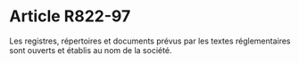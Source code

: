 # Article R822-97

Les registres, répertoires et documents prévus par les textes réglementaires sont ouverts et établis au nom de la société.